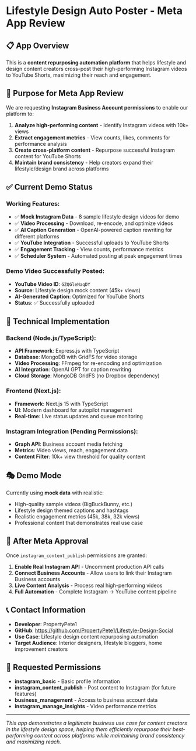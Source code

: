 # Lifestyle Design Auto Poster - Meta App Review

## 📋 App Overview

This is a **content repurposing automation platform** that helps lifestyle and design content creators cross-post their high-performing Instagram videos to YouTube Shorts, maximizing their reach and engagement.

## 🎯 Purpose for Meta App Review

We are requesting **Instagram Business Account permissions** to enable our platform to:

1. **Analyze high-performing content** - Identify Instagram videos with 10k+ views
2. **Extract engagement metrics** - View counts, likes, comments for performance analysis  
3. **Create cross-platform content** - Repurpose successful Instagram content for YouTube Shorts
4. **Maintain brand consistency** - Help creators expand their lifestyle/design brand across platforms

## ✅ Current Demo Status

### Working Features:
- ✅ **Mock Instagram Data** - 8 sample lifestyle design videos for demo
- ✅ **Video Processing** - Download, re-encode, and optimize videos
- ✅ **AI Caption Generation** - OpenAI-powered caption rewriting for different platforms
- ✅ **YouTube Integration** - Successful uploads to YouTube Shorts
- ✅ **Engagement Tracking** - View counts, performance metrics
- ✅ **Scheduler System** - Automated posting at peak engagement times

### Demo Video Successfully Posted:
- **YouTube Video ID**: `GZQGleNaqDY`
- **Source**: Lifestyle design mock content (45k+ views)
- **AI-Generated Caption**: Optimized for YouTube Shorts
- **Status**: ✅ Successfully uploaded

## 🔧 Technical Implementation

### Backend (Node.js/TypeScript):
- **API Framework**: Express.js with TypeScript
- **Database**: MongoDB with GridFS for video storage
- **Video Processing**: FFmpeg for re-encoding and optimization
- **AI Integration**: OpenAI GPT for caption rewriting
- **Cloud Storage**: MongoDB GridFS (no Dropbox dependency)

### Frontend (Next.js):
- **Framework**: Next.js 15 with TypeScript
- **UI**: Modern dashboard for autopilot management
- **Real-time**: Live status updates and queue monitoring

### Instagram Integration (Pending Permissions):
- **Graph API**: Business account media fetching
- **Metrics**: Video views, reach, engagement data
- **Content Filter**: 10k+ view threshold for quality content

## 🎭 Demo Mode

Currently using **mock data** with realistic:
- High-quality sample videos (BigBuckBunny, etc.)
- Lifestyle design themed captions and hashtags
- Realistic engagement metrics (45k, 38k, 32k views)
- Professional content that demonstrates real use case

## 🚀 After Meta Approval

Once `instagram_content_publish` permissions are granted:

1. **Enable Real Instagram API** - Uncomment production API calls
2. **Connect Business Accounts** - Allow users to link their Instagram Business accounts  
3. **Live Content Analysis** - Process real high-performing videos
4. **Full Automation** - Complete Instagram → YouTube content pipeline

## 📞 Contact Information

- **Developer**: PropertyPete1
- **GitHub**: https://github.com/PropertyPete1/Lifestyle-Design-Social
- **Use Case**: Lifestyle design content repurposing automation
- **Target Audience**: Interior designers, lifestyle bloggers, home improvement creators

## 🎯 Requested Permissions

- **instagram_basic** - Basic profile information
- **instagram_content_publish** - Post content to Instagram (for future features)
- **business_management** - Access to business account data
- **instagram_manage_insights** - Video performance metrics

---

*This app demonstrates a legitimate business use case for content creators in the lifestyle design space, helping them efficiently repurpose their best-performing content across platforms while maintaining brand consistency and maximizing reach.*